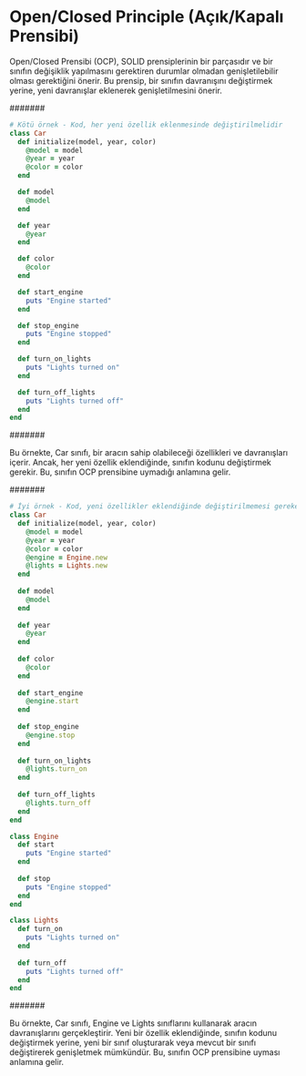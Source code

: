 # Open/Closed Principle (Açık/Kapalı Prensibi)

Open/Closed Prensibi (OCP), SOLID prensiplerinin bir parçasıdır ve bir sınıfın değişiklik yapılmasını gerektiren durumlar olmadan genişletilebilir olması gerektiğini önerir.
Bu prensip, bir sınıfın davranışını değiştirmek yerine, yeni davranışlar eklenerek genişletilmesini önerir.

#######
```ruby
# Kötü örnek - Kod, her yeni özellik eklenmesinde değiştirilmelidir
class Car
  def initialize(model, year, color)
    @model = model
    @year = year
    @color = color
  end

  def model
    @model
  end

  def year
    @year
  end

  def color
    @color
  end

  def start_engine
    puts "Engine started"
  end

  def stop_engine
    puts "Engine stopped"
  end

  def turn_on_lights
    puts "Lights turned on"
  end

  def turn_off_lights
    puts "Lights turned off"
  end
end
```
#######


Bu örnekte, Car sınıfı, bir aracın sahip olabileceği özellikleri ve davranışları içerir.
Ancak, her yeni özellik eklendiğinde, sınıfın kodunu değiştirmek gerekir.
Bu, sınıfın OCP prensibine uymadığı anlamına gelir.

#######
```ruby
# İyi örnek - Kod, yeni özellikler eklendiğinde değiştirilmemesi gereken şekilde tasarlanmıştır
class Car
  def initialize(model, year, color)
    @model = model
    @year = year
    @color = color
    @engine = Engine.new
    @lights = Lights.new
  end
  
  def model
    @model
  end
  
  def year
    @year
  end
  
  def color
    @color
  end
  
  def start_engine
    @engine.start
  end
  
  def stop_engine
    @engine.stop
  end
  
  def turn_on_lights
    @lights.turn_on
  end
  
  def turn_off_lights
    @lights.turn_off
  end
end

class Engine
  def start
    puts "Engine started"
  end
  
  def stop
    puts "Engine stopped"
  end
end

class Lights
  def turn_on
    puts "Lights turned on"
  end
  
  def turn_off
    puts "Lights turned off"
  end
end
```
#######

Bu örnekte, Car sınıfı, Engine ve Lights sınıflarını kullanarak aracın davranışlarını gerçekleştirir.
Yeni bir özellik eklendiğinde, sınıfın kodunu değiştirmek yerine, yeni bir sınıf oluşturarak veya mevcut bir sınıfı değiştirerek genişletmek mümkündür.
Bu, sınıfın OCP prensibine uyması anlamına gelir.

